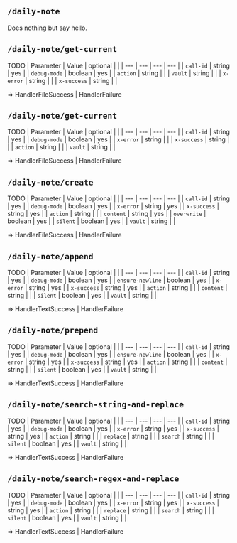 ## `/daily-note`

Does nothing but say hello.
## `/daily-note/get-current`

TODO
| Parameter | Value | optional | |
| --- | --- | --- | --- |
| `call-id` | string | yes |
| `debug-mode` | boolean | yes |
| `action` | string |  |
| `vault` | string |  |
| `x-error` | string |  |
| `x-success` | string |  |

=> HandlerFileSuccess | HandlerFailure
## `/daily-note/get-current`

TODO
| Parameter | Value | optional | |
| --- | --- | --- | --- |
| `call-id` | string | yes |
| `debug-mode` | boolean | yes |
| `x-error` | string |  |
| `x-success` | string |  |
| `action` | string |  |
| `vault` | string |  |

=> HandlerFileSuccess | HandlerFailure
## `/daily-note/create`

TODO
| Parameter | Value | optional | |
| --- | --- | --- | --- |
| `call-id` | string | yes |
| `debug-mode` | boolean | yes |
| `x-error` | string | yes |
| `x-success` | string | yes |
| `action` | string |  |
| `content` | string | yes |
| `overwrite` | boolean | yes |
| `silent` | boolean | yes |
| `vault` | string |  |

=> HandlerFileSuccess | HandlerFailure
## `/daily-note/append`

TODO
| Parameter | Value | optional | |
| --- | --- | --- | --- |
| `call-id` | string | yes |
| `debug-mode` | boolean | yes |
| `ensure-newline` | boolean | yes |
| `x-error` | string | yes |
| `x-success` | string | yes |
| `action` | string |  |
| `content` | string |  |
| `silent` | boolean | yes |
| `vault` | string |  |

=> HandlerTextSuccess | HandlerFailure
## `/daily-note/prepend`

TODO
| Parameter | Value | optional | |
| --- | --- | --- | --- |
| `call-id` | string | yes |
| `debug-mode` | boolean | yes |
| `ensure-newline` | boolean | yes |
| `x-error` | string | yes |
| `x-success` | string | yes |
| `action` | string |  |
| `content` | string |  |
| `silent` | boolean | yes |
| `vault` | string |  |

=> HandlerTextSuccess | HandlerFailure
## `/daily-note/search-string-and-replace`

TODO
| Parameter | Value | optional | |
| --- | --- | --- | --- |
| `call-id` | string | yes |
| `debug-mode` | boolean | yes |
| `x-error` | string | yes |
| `x-success` | string | yes |
| `action` | string |  |
| `replace` | string |  |
| `search` | string |  |
| `silent` | boolean | yes |
| `vault` | string |  |

=> HandlerTextSuccess | HandlerFailure
## `/daily-note/search-regex-and-replace`

TODO
| Parameter | Value | optional | |
| --- | --- | --- | --- |
| `call-id` | string | yes |
| `debug-mode` | boolean | yes |
| `x-error` | string | yes |
| `x-success` | string | yes |
| `action` | string |  |
| `replace` | string |  |
| `search` | string |  |
| `silent` | boolean | yes |
| `vault` | string |  |

=> HandlerTextSuccess | HandlerFailure
